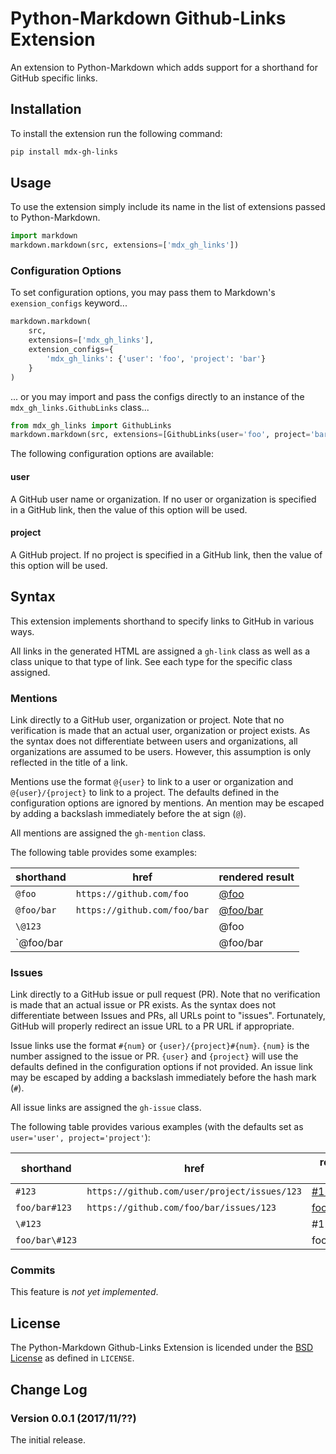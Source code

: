 # Python-Markdown Github-Links Extension

An extension to Python-Markdown which adds support for a shorthand for GitHub
specific links.

## Installation

To install the extension run the following command:

```sh
pip install mdx-gh-links
```

## Usage

To use the extension simply include its name in the list of extensions passed to
Python-Markdown.

```python
import markdown
markdown.markdown(src, extensions=['mdx_gh_links'])
```

### Configuration Options

To set configuration options, you may pass them to Markdown's `exension_configs`
keyword...

```python
markdown.markdown(
    src,
    extensions=['mdx_gh_links'],
    extension_configs={
        'mdx_gh_links': {'user': 'foo', 'project': 'bar'}
    }
)
```

... or you may import and pass the configs directly to an instance of the
`mdx_gh_links.GithubLinks` class...

```python
from mdx_gh_links import GithubLinks
markdown.markdown(src, extensions=[GithubLinks(user='foo', project='bar')])
```

The following configuration options are available:

#### user

A GitHub user name or organization. If no user or organization is specified in
a GitHub link, then the value of this option will be used.

#### project

A GitHub project. If no project is specified in a GitHub link, then the value
of this option will be used.

## Syntax

This extension implements shorthand to specify links to GitHub in various ways.

All links in the generated HTML are assigned a `gh-link` class as well as a class
unique to that type of link. See each type for the specific class assigned.

### Mentions

Link directly to a GitHub user, organization or project. Note that no
verification is made that an actual user, organization or project exists. As the
syntax does not differentiate between users and organizations, all organizations
are assumed to be users. However, this assumption is only reflected in the
title of a link.

Mentions use the format `@{user}` to link to a user or organization and
`@{user}/{project}` to link to a project. The defaults defined in the
configuration options are ignored by mentions. An mention may be escaped by
adding a backslash immediately before the at sign (`@`).

All mentions are assigned the `gh-mention` class.

The following table provides some examples:

| shorthand  | href                         | rendered result                                                                     |
| ---------- | -----------------------------| ------------------------------------------------------------------|
| `@foo`     | `https://github.com/foo`     | [@foo](https://github.com/foo "GitHub User: @foo")                |
| `@foo/bar` | `https://github.com/foo/bar` | [@foo/bar](https://github.com/foo/bar "GitHub Project: @foo/bar") |
| `\@123`    |                              | @foo                                                              |
| `\@foo/bar |                              | @foo/bar                                                          |

### Issues

Link directly to a GitHub issue or pull request (PR). Note that no verification
is made that an actual issue or PR exists. As the syntax does not differentiate
between Issues and PRs, all URLs point to "issues". Fortunately, GitHub will
properly redirect an issue URL to a PR URL if appropriate.

Issue links use the format `#{num}` or `{user}/{project}#{num}`. `{num}` is the
number assigned to the issue or PR. `{user}` and `{project}` will use the
defaults defined in the configuration options if not provided. An issue link may
be escaped by adding a backslash immediately before the hash mark (`#`).

All issue links are assigned the `gh-issue` class.

The following table provides various examples (with the defaults set as
`user='user', project='project'`):

| shorthand      | href                                         | rendered result                                                                     |
| -------------- | -------------------------------------------- | ----------------------------------------------------------------------------------- |
| `#123`         | `https://github.com/user/project/issues/123` | [#123](https://github.com/user/project/issues/123 "GitHub Issue user/project #123") |
| `foo/bar#123`  | `https://github.com/foo/bar/issues/123`      | [foo/bar#123](https://github.com/foo/bar/issues/123 "GitHub Issue foo/bar #123")    |
| `\#123`        |                                              | #123                                                                                |
| `foo/bar\#123` |                                              | foo/bar#123                                                                         |

### Commits

This feature is *not yet implemented*.

## License

The Python-Markdown Github-Links Extension is licended under the [BSD License] as
defined in `LICENSE`.

[BSD License]: http://opensource.org/licenses/BSD-3-Clause

## Change Log

### Version 0.0.1 (2017/11/??)

The initial release.
